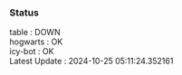 ### Status


table : DOWN  
hogwarts : OK  
icy-bot : OK  
Latest Update : 2024-10-25 05:11:24.352161
